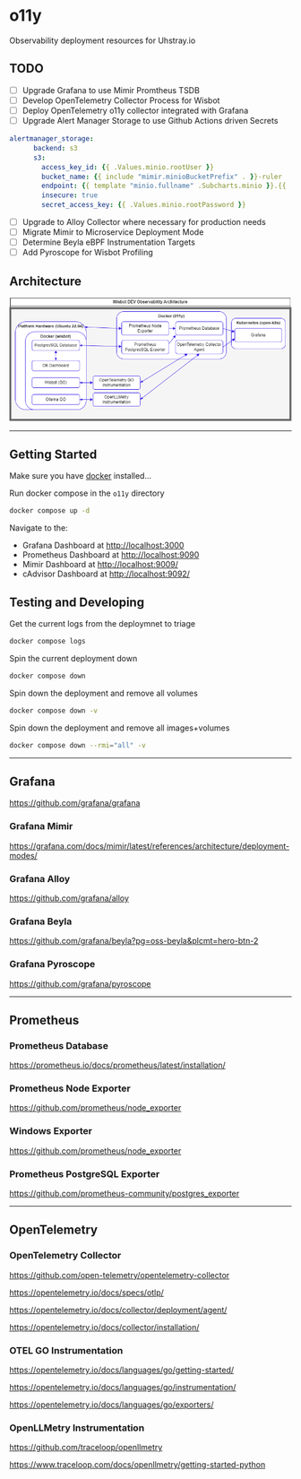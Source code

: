 # o11y
Observability deployment resources for Uhstray.io

## TODO

- [ ] Upgrade Grafana to use Mimir Promtheus TSDB
- [ ] Develop OpenTelemetry Collector Process for Wisbot
- [ ] Deploy OpenTelemetry o11y collector integrated with Grafana
- [ ] Upgrade Alert Manager Storage to use Github Actions driven Secrets
  
```yaml
alertmanager_storage:
      backend: s3
      s3:
        access_key_id: {{ .Values.minio.rootUser }}
        bucket_name: {{ include "mimir.minioBucketPrefix" . }}-ruler
        endpoint: {{ template "minio.fullname" .Subcharts.minio }}.{{ .Release.Namespace }}.svc:{{ .Values.minio.service.port }}
        insecure: true
        secret_access_key: {{ .Values.minio.rootPassword }}
```

- [ ] Upgrade to Alloy Collector where necessary for production needs
- [ ] Migrate Mimir to Microservice Deployment Mode
- [ ] Determine Beyla eBPF Instrumentation Targets
- [ ] Add Pyroscope for Wisbot Profiling

## Architecture

![Observability Architecture](observability.drawio.png)

---

## Getting Started

Make sure you have [docker](https://docs.docker.com/engine/install/) installed...

Run docker compose in the `o11y` directory

```bash
docker compose up -d
```

Navigate to the: 
- Grafana Dashboard at [http://localhost:3000](http://localhost:3000)
- Prometheus Dashboard at [http://localhost:9090](http://localhost:9090)
- Mimir Dashboard at [http://localhost:9009/](http://localhost:9009/)
- cAdvisor Dashboard at [http://localhost:9092/](http://localhost:9092/)

## Testing and Developing

Get the current logs from the deploymnet to triage

```bash
docker compose logs
```

Spin the current deployment down

```bash
docker compose down
```

Spin down the deployment and remove all volumes

```bash
docker compose down -v
```

Spin down the deployment and remove all images+volumes

```bash
docker compose down --rmi="all" -v
```

---

## Grafana

https://github.com/grafana/grafana

### Grafana Mimir

https://grafana.com/docs/mimir/latest/references/architecture/deployment-modes/

### Grafana Alloy

https://github.com/grafana/alloy

### Grafana Beyla

https://github.com/grafana/beyla?pg=oss-beyla&plcmt=hero-btn-2

### Grafana Pyroscope

https://github.com/grafana/pyroscope

---

## Prometheus

### Prometheus Database

https://prometheus.io/docs/prometheus/latest/installation/


### Prometheus Node Exporter

https://github.com/prometheus/node_exporter


### Windows Exporter

https://github.com/prometheus/node_exporter


### Prometheus PostgreSQL Exporter

https://github.com/prometheus-community/postgres_exporter

---

## OpenTelemetry

### OpenTelemetry Collector

https://github.com/open-telemetry/opentelemetry-collector

https://opentelemetry.io/docs/specs/otlp/

https://opentelemetry.io/docs/collector/deployment/agent/

https://opentelemetry.io/docs/collector/installation/


### OTEL GO Instrumentation

https://opentelemetry.io/docs/languages/go/getting-started/

https://opentelemetry.io/docs/languages/go/instrumentation/

https://opentelemetry.io/docs/languages/go/exporters/

### OpenLLMetry Instrumentation

https://github.com/traceloop/openllmetry

https://www.traceloop.com/docs/openllmetry/getting-started-python
